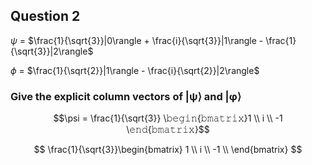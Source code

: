 ## Question 2
$\psi$ = $\frac{1}{\sqrt{3}}|0\rangle + \frac{i}{\sqrt{3}}|1\rangle - \frac{1}{\sqrt{3}}|2\rangle$

$\phi$ = $\frac{1}{\sqrt{2}}|1\rangle - \frac{i}{\sqrt{2}}|2\rangle$

### Give the explicit column vectors of |ψ⟩ and |φ⟩

```math
\psi  = 
\frac{1}{\sqrt{3}} \𝚋𝚎𝚐𝚒𝚗{𝚋𝚖𝚊𝚝𝚛𝚒𝚡}1 \\ i \\ -1 \𝚎𝚗𝚍{𝚋𝚖𝚊𝚝𝚛𝚒𝚡}
``` 

$$ \frac{1}{\sqrt{3}}\begin{bmatrix}
1 \\
i \\
-1 \\
\end{bmatrix} $$ 